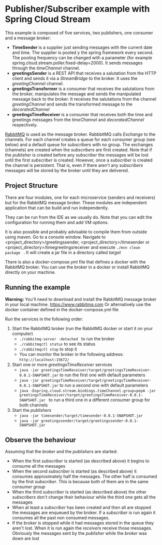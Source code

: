 # Publisher/Subscriber example with Spring Cloud Stream
This example is composed of five services, two publishers, one consumer and a message broker: 
* **TimeSender** is a supplier just sending messages with
the current date and time. The supplier is pooled y the spring framework every second. The pooling frequency can be changed with a parameter
(for example spring.cloud.stream.poller.fixed-delay=2000). It sends messages through the *timeChannel* channel. 
* **greetingsSender** is a REST API that receives a salutation from the HTTP client and sends it via a *StreamBridge* to the broker. It uses the
*greetingChannel* channel.
* **greetingsTransformer** is a consumer that receives the salutations from the broker, manipulates the message and sends the manipulated
message back to the broker. It receives the salutations from the channel *greetingChannel* and sends the transformed message to the *decoratedChannel*
* **greetingsTimeReceiver** is a consumer that receives both the time and greetings messages from the *timeChannel* and *decoratedChannel* respectively. 

[RabbitMQ](https://www.rabbitmq.com) is used as the message broker. RabbbitMQ calls *Exchange* to the channels. For each channel creates a queue
for each consumer group (see below) and a default queue for subscribers with no group. The exchanges (channels) are created when the 
*subscribers* are first created. Note that if the *publisher* is created before any *subscriber*
the messages will be lost until the first *subscriber* is created. However, once a *subscriber* is created
the channel is persistent. That is, even if there aren't any *subscribers* messages will be stored
by the broker until they are delivered.

## Project Structure
There are four modules, one for each microservice (senders and receivers) but for the RabbitMQ message broker. 
These modules are independent application that can be build and run independently.

They can be run from the IDE as we usually do. Note that you can edit the configuration for
running them and add VM options.

It is also possible and probably advisable to compile them from outside using maven. Go to
a console window. Navigate to <project_directory>/greetingssender, <project_directory>/timesender or
<project_directory>/timegreetingsreceiver and
execute `./mvn clean package `
. It will create a jar file in a directory called *target*

There is also a docker-compose.yml file that defines a docker with the RabbitMQ broker. You can use the broker in a docker
or install RabbitMQ directly on your machine.

## Running the example
**Warning:** You'll need to download and install the RabbitMQ message broker in
your local machine. https://www.rabbitmq.com
Or alternatively use the docker container defined in the docker-compose.yml file

Run the services in the following order:

1. Start the RabbitMQ broker (run the RabbitMQ docker or start it on your computer)
    * `./rabbitmq-server -detached ` to run the broker
    * `./rabbitmqctl status` to see its status
    * `./rabbitmqctl stop` to stop it
    * You can monitor the broker in the following address: `http://localhost:15672/`
2. Start one or more *greetingsTimeReceiver* services
    * `java -jar greetingsTimeReceiver/target/greetingsTimeReceiver-0.0.1-SNAPSHOT.jar` to run the first one with default parameters
    * `java -jar greetingsTimeReceiver/target/greetingsTimeReceiver-0.0.1-SNAPSHOT.jar` to run a second one with default parameters
    * `java -Dspring.cloud.stream.bindings.timeChannel.group=pepA -jar greetingsTimeReceiver/target/greetingsTimeReceiver-0.0.1-SNAPSHOT.jar
      ` to run a third one in a different consumer group for both channels
3. Start the *publishers*
    * `java -jar timesender/target/timesender-0.0.1-SNAPSHOT.jar`
    * `java -jar greetingssender/target/greetingssender-0.0.1-SNAPSHOT.jar`

## Observe the behaviour
Assuming that the *broker* and the *publishers* are started:

* When the first *subscriber* is started  (as described above) it begins to consume all the messages
* When the second *subscriber* is started (as described above) it consumes approximately half the messages.
  The other half is consumed by the first *subscriber*. This is because both of them are in the same *consumer
  group*
* When the third *subscriber* is started (as described above) the other *subscribers* don't change their
  behaviour while the third one gets all the messages
* When at least a *subscriber* has been created and then all are stopped the messages are enqueued by the
  broker. If a *subscriber* is run again it consumes all the past non consumed messages.
* If the broker is stopped while it had messages stored in the queue they aren't lost. When it
  is run again the *receivers* receive those messages. Obviously the messages sent by the *publisher*
  while the *broker* was down are lost

  